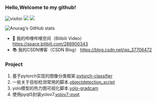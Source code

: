 ### Hello,Welcome to my github!
![visitor](https://visitor-badge.glitch.me/badge?page_id=z1069614715)
![](https://img.shields.io/badge/常用框架-Pytorch-red)
![](https://img.shields.io/badge/Language-Python-orange)  

![Anurag's GitHub stats](https://github-readme-stats.vercel.app/api?username=z1069614715&show_icons=true&theme=radical&cache_seconds=200*300)

- 📯 我的哔哩哔哩空间（Bilibili Video） https://space.bilibili.com/286900343
- 📚 我的CSDN博客（CSDN Blog） https://blog.csdn.net/qq_37706472

### Project
1. 基于pytorch实现的图像分类框架.[pytorch-classifier](https://github.com/z1069614715/pytorch-classifier)
2. 一些关于目标检测常用的脚本.[objectdetection_script](https://github.com/z1069614715/objectdetection_script)
3. yolo模型的热力图可视化脚本.[yolo-gradcam](https://github.com/z1069614715/yolo-gradcam)
4. 使用pyqt5封装yolov7.[yolov7-pyqt](https://github.com/z1069614715/yolov7-pyqt)
